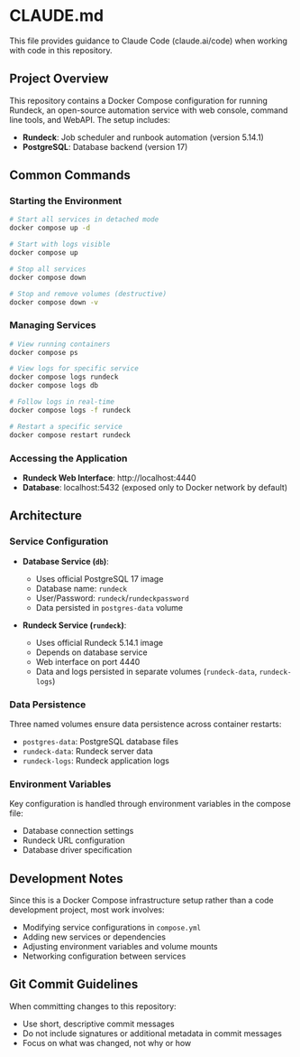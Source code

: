 # CLAUDE.md

This file provides guidance to Claude Code (claude.ai/code) when working with code in this repository.

## Project Overview

This repository contains a Docker Compose configuration for running Rundeck, an open-source automation service with web console, command line tools, and WebAPI. The setup includes:

- **Rundeck**: Job scheduler and runbook automation (version 5.14.1)
- **PostgreSQL**: Database backend (version 17)

## Common Commands

### Starting the Environment
```bash
# Start all services in detached mode
docker compose up -d

# Start with logs visible
docker compose up

# Stop all services
docker compose down

# Stop and remove volumes (destructive)
docker compose down -v
```

### Managing Services
```bash
# View running containers
docker compose ps

# View logs for specific service
docker compose logs rundeck
docker compose logs db

# Follow logs in real-time
docker compose logs -f rundeck

# Restart a specific service
docker compose restart rundeck
```

### Accessing the Application
- **Rundeck Web Interface**: http://localhost:4440
- **Database**: localhost:5432 (exposed only to Docker network by default)

## Architecture

### Service Configuration
- **Database Service (`db`)**:
  - Uses official PostgreSQL 17 image
  - Database name: `rundeck`
  - User/Password: `rundeck`/`rundeckpassword`
  - Data persisted in `postgres-data` volume

- **Rundeck Service (`rundeck`)**:
  - Uses official Rundeck 5.14.1 image  
  - Depends on database service
  - Web interface on port 4440
  - Data and logs persisted in separate volumes (`rundeck-data`, `rundeck-logs`)

### Data Persistence
Three named volumes ensure data persistence across container restarts:
- `postgres-data`: PostgreSQL database files
- `rundeck-data`: Rundeck server data
- `rundeck-logs`: Rundeck application logs

### Environment Variables
Key configuration is handled through environment variables in the compose file:
- Database connection settings
- Rundeck URL configuration
- Database driver specification

## Development Notes

Since this is a Docker Compose infrastructure setup rather than a code development project, most work involves:
- Modifying service configurations in `compose.yml`
- Adding new services or dependencies
- Adjusting environment variables and volume mounts
- Networking configuration between services

## Git Commit Guidelines

When committing changes to this repository:
- Use short, descriptive commit messages
- Do not include signatures or additional metadata in commit messages
- Focus on what was changed, not why or how